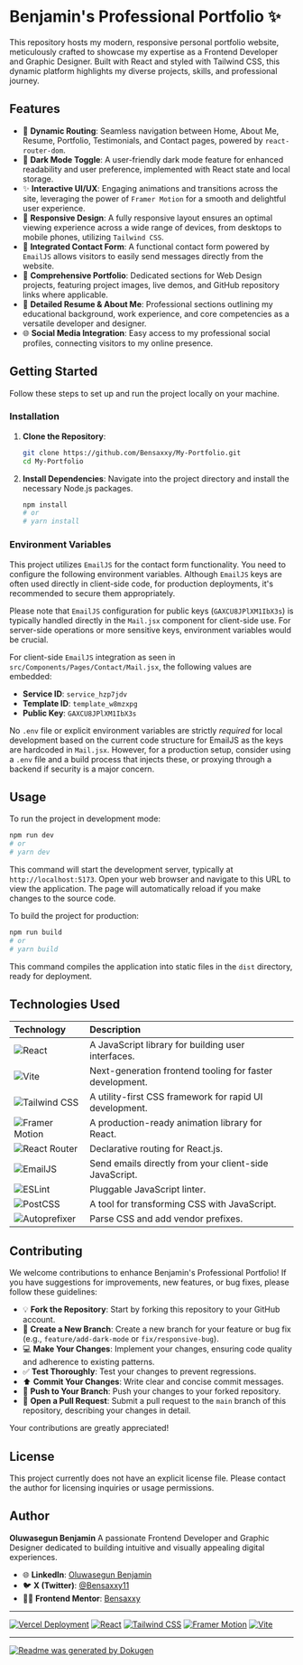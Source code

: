 # Benjamin's Professional Portfolio ✨

This repository hosts my modern, responsive personal portfolio website, meticulously crafted to showcase my expertise as a Frontend Developer and Graphic Designer. Built with React and styled with Tailwind CSS, this dynamic platform highlights my diverse projects, skills, and professional journey.

## Features

*   🏡 **Dynamic Routing**: Seamless navigation between Home, About Me, Resume, Portfolio, Testimonials, and Contact pages, powered by `react-router-dom`.
*   🌙 **Dark Mode Toggle**: A user-friendly dark mode feature for enhanced readability and user preference, implemented with React state and local storage.
*   ✨ **Interactive UI/UX**: Engaging animations and transitions across the site, leveraging the power of `Framer Motion` for a smooth and delightful user experience.
*   🎨 **Responsive Design**: A fully responsive layout ensures an optimal viewing experience across a wide range of devices, from desktops to mobile phones, utilizing `Tailwind CSS`.
*   📧 **Integrated Contact Form**: A functional contact form powered by `EmailJS` allows visitors to easily send messages directly from the website.
*   📂 **Comprehensive Portfolio**: Dedicated sections for Web Design projects, featuring project images, live demos, and GitHub repository links where applicable.
*   📄 **Detailed Resume & About Me**: Professional sections outlining my educational background, work experience, and core competencies as a versatile developer and designer.
*   🌐 **Social Media Integration**: Easy access to my professional social profiles, connecting visitors to my online presence.

## Getting Started

Follow these steps to set up and run the project locally on your machine.

### Installation

1.  **Clone the Repository**:
    ```bash
    git clone https://github.com/Bensaxxy/My-Portfolio.git
    cd My-Portfolio
    ```

2.  **Install Dependencies**:
    Navigate into the project directory and install the necessary Node.js packages.
    ```bash
    npm install
    # or
    # yarn install
    ```

### Environment Variables

This project utilizes `EmailJS` for the contact form functionality. You need to configure the following environment variables. Although `EmailJS` keys are often used directly in client-side code, for production deployments, it's recommended to secure them appropriately.

Please note that `EmailJS` configuration for public keys (`GAXCU8JPlXM1IbX3s`) is typically handled directly in the `Mail.jsx` component for client-side use. For server-side operations or more sensitive keys, environment variables would be crucial.

For client-side `EmailJS` integration as seen in `src/Components/Pages/Contact/Mail.jsx`, the following values are embedded:

*   **Service ID**: `service_hzp7jdv`
*   **Template ID**: `template_w8mzxpg`
*   **Public Key**: `GAXCU8JPlXM1IbX3s`

No `.env` file or explicit environment variables are strictly *required* for local development based on the current code structure for EmailJS as the keys are hardcoded in `Mail.jsx`. However, for a production setup, consider using a `.env` file and a build process that injects these, or proxying through a backend if security is a major concern.

## Usage

To run the project in development mode:

```bash
npm run dev
# or
# yarn dev
```

This command will start the development server, typically at `http://localhost:5173`. Open your web browser and navigate to this URL to view the application. The page will automatically reload if you make changes to the source code.

To build the project for production:

```bash
npm run build
# or
# yarn build
```

This command compiles the application into static files in the `dist` directory, ready for deployment.

## Technologies Used

| Technology         | Description                                     |
| :----------------- | :---------------------------------------------- |
| ![React](https://img.shields.io/badge/-React-61DAFB?style=flat-square&logo=react&logoColor=white) | A JavaScript library for building user interfaces. |
| ![Vite](https://img.shields.io/badge/-Vite-646CFF?style=flat-square&logo=vite&logoColor=white) | Next-generation frontend tooling for faster development. |
| ![Tailwind CSS](https://img.shields.io/badge/-Tailwind_CSS-06B6D4?style=flat-square&logo=tailwindcss&logoColor=white) | A utility-first CSS framework for rapid UI development. |
| ![Framer Motion](https://img.shields.io/badge/-Framer_Motion-0055FF?style=flat-square&logo=framer&logoColor=white) | A production-ready animation library for React. |
| ![React Router](https://img.shields.io/badge/-React_Router-CA4245?style=flat-square&logo=react-router&logoColor=white) | Declarative routing for React.js.                 |
| ![EmailJS](https://img.shields.io/badge/-EmailJS-407BFF?style=flat-square&logo=gmail&logoColor=white) | Send emails directly from your client-side JavaScript. |
| ![ESLint](https://img.shields.io/badge/-ESLint-4B32C3?style=flat-square&logo=eslint&logoColor=white) | Pluggable JavaScript linter.                      |
| ![PostCSS](https://img.shields.io/badge/-PostCSS-DD3A0A?style=flat-square&logo=postcss&logoColor=white) | A tool for transforming CSS with JavaScript.       |
| ![Autoprefixer](https://img.shields.io/badge/-Autoprefixer-DD3A0A?style=flat-square&logo=data:image/svg%2bxml;base64,PHN2ZyB4bWxucz0iaHR0cDovL3d3dy53My5vcmcvMjAwMC9zdmciIHZpZXdCb3g9IjAgMCAyNCAyNCI+PHBhdGggZmlsbD0iIzM0OThERSIgZD0iTTEyIDBDNS4zNzMgMCAwIDUuMzczIDAgMTJzNS4zNzMgMTIgMTIgMTIgMTItNS4zNzMgMTItMTJTMTguNjI3IDAgMTIgMHptLTUuMzgzIDE3LjQ1OGwtMS41MzMtMS41MzkgNi44OTctNi45LS02Ljg5Ny02LjkwMyAxLjUzMy0xLjUzNCA4LjQzIDguNDM4eiIvPjwvc3ZnPg==&logoColor=white) | Parse CSS and add vendor prefixes.                 |

## Contributing

We welcome contributions to enhance Benjamin's Professional Portfolio! If you have suggestions for improvements, new features, or bug fixes, please follow these guidelines:

*   💡 **Fork the Repository**: Start by forking this repository to your GitHub account.
*   🌿 **Create a New Branch**: Create a new branch for your feature or bug fix (e.g., `feature/add-dark-mode` or `fix/responsive-bug`).
*   💻 **Make Your Changes**: Implement your changes, ensuring code quality and adherence to existing patterns.
*   ✅ **Test Thoroughly**: Test your changes to prevent regressions.
*   ⬆️ **Commit Your Changes**: Write clear and concise commit messages.
*   🚀 **Push to Your Branch**: Push your changes to your forked repository.
*   🤝 **Open a Pull Request**: Submit a pull request to the `main` branch of this repository, describing your changes in detail.

Your contributions are greatly appreciated!

## License

This project currently does not have an explicit license file. Please contact the author for licensing inquiries or usage permissions.

## Author

**Oluwasegun Benjamin**
A passionate Frontend Developer and Graphic Designer dedicated to building intuitive and visually appealing digital experiences.

*   🌐 **LinkedIn**: [Oluwasegun Benjamin](https://www.linkedin.com/in/oluwasegun-benjamin-a80b76252/)
*   🐦 **X (Twitter)**: [@Bensaxxy11](https://x.com/Bensaxxy11)
*   👩‍💻 **Frontend Mentor**: [Bensaxxy](https://www.frontendmentor.io/profile/Bensaxxy)

---

[![Vercel Deployment](https://img.shields.io/badge/Deployed%20on-Vercel-000000?style=for-the-badge&logo=vercel&logoColor=white)](https://vercel.com)
[![React](https://img.shields.io/badge/-React-61DAFB?style=for-the-badge&logo=react&logoColor=white)](https://react.dev/)
[![Tailwind CSS](https://img.shields.io/badge/-Tailwind_CSS-06B6D4?style=for-the-badge&logo=tailwindcss&logoColor=white)](https://tailwindcss.com/)
[![Framer Motion](https://img.shields.io/badge/-Framer_Motion-0055FF?style=for-the-badge&logo=framer&logoColor=white)](https://www.framer.com/motion/)
[![Vite](https://img.shields.io/badge/-Vite-646CFF?style=for-the-badge&logo=vite&logoColor=white)](https://vitejs.dev/)

---
[![Readme was generated by Dokugen](https://img.shields.io/badge/Readme%20was%20generated%20by-Dokugen-brightgreen)](https://www.npmjs.com/package/dokugen)